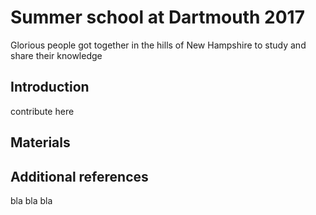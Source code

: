 # Summer school at Dartmouth 2017

Glorious people got together in the hills of New Hampshire to study
and share their knowledge

## Introduction

contribute here

## Materials

## Additional references


bla bla bla


